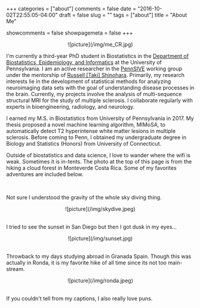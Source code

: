 +++
categories = ["about"]
comments = false
date = "2016-10-02T22:55:05-04:00"
draft = false
slug = ""
tags = ["about"]
title = "About Me"

showcomments = false
showpagemeta = false
+++

<center>![picture](/img/me_CR.jpg)</center>

I'm currently a third-year PhD student in Biostatistics in the [Department of Biostatistics, Epidemiology, and Informatics](http://www.dbei.med.upenn.edu/) at the University of Pennsylvania. I am an active researcher in the [PennSIVE](https://www.med.upenn.edu/pennsive/) working group under the mentorship of [Russell [Taki] Shinohara](https://www.med.upenn.edu/apps/faculty/index.php/g275/p8574254). Primarily, my research interests lie in the development of statistical methods for analyzing neuroimaging data sets with the goal of understanding disease processes in the brain. Currently, my projects involve the analysis of multi-sequence structural MRI for the study of multiple sclerosis. I collaborate regularly with experts in bioengineering, radiology, and neurology. 

I earned my M.S. in Biostatistics from University of Pennsylvania in 2017. My thesis proposed a novel machine learning algorithm, MIMoSA, to automatically detect T2 hyperintense white matter lesions in multiple sclerosis. Before coming to Penn, I obtained my undergraduate degree in Biology and Statistics (Honors) from University of Connecticut.

Outside of biostatistics and data science, I love to wander where the wifi is weak. Sometimes it is in-tents. The photo at the top of this page is from the hiking a cloud forest in Monteverde Costa Rica. Some of my favorites adventures are included below.

<br>

Not sure I understood the gravity of the whole sky diving thing.

<center>![picture](/img/skydive.jpeg)</center>

<br>

I tried to see the sunset in San Diego but then I got dusk in my eyes...

<center>![picture](/img/sunset.jpg)</center>

<br>

Throwback to my days studying abroad in Granada Spain. Though this was actually in Ronda, it is my favorite hike of all time since its not too main-stream.

<center>![picture](/img/ronda.jpeg)</center>

<br>

If you couldn't tell from my captions, I also really love puns.
